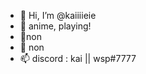 - 👋 Hi, I’m @kaiiiieie
- 👀 anime, playing!
- 🌱non
- 💞️ non
- 📫 discord : kai || wsp#7777

<!---
kaiiiieie/kaiiiieie is a ✨ special ✨ repository because its `README.md` (this file) appears on your GitHub profile.
You can click the Preview link to take a look at your changes.
--->
